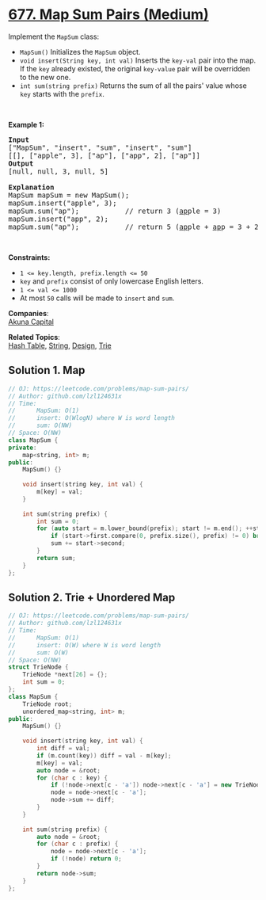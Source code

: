 # [677. Map Sum Pairs (Medium)](https://leetcode.com/problems/map-sum-pairs/)

<p>Implement the <code>MapSum</code> class:</p>

<ul>
	<li><code>MapSum()</code> Initializes the&nbsp;<code>MapSum</code> object.</li>
	<li><code>void insert(String key, int val)</code> Inserts the <code>key-val</code> pair into the map. If the <code>key</code> already existed, the original <code>key-value</code> pair will be overridden to the new one.</li>
	<li><code>int sum(string prefix)</code> Returns&nbsp;the sum of all the pairs' value whose <code>key</code> starts with the <code>prefix</code>.</li>
</ul>

<p>&nbsp;</p>
<p><strong>Example 1:</strong></p>

<pre><strong>Input</strong>
["MapSum", "insert", "sum", "insert", "sum"]
[[], ["apple", 3], ["ap"], ["app", 2], ["ap"]]
<strong>Output</strong>
[null, null, 3, null, 5]

<strong>Explanation</strong>
MapSum mapSum = new MapSum();
mapSum.insert("apple", 3);  
mapSum.sum("ap");           // return 3 (<u>ap</u>ple = 3)
mapSum.insert("app", 2);    
mapSum.sum("ap");           // return 5 (<u>ap</u>ple + <u>ap</u>p = 3 + 2 = 5)
</pre>

<p>&nbsp;</p>
<p><strong>Constraints:</strong></p>

<ul>
	<li><code>1 &lt;= key.length, prefix.length &lt;= 50</code></li>
	<li><code>key</code> and <code>prefix</code> consist of only lowercase English letters.</li>
	<li><code>1 &lt;= val &lt;= 1000</code></li>
	<li>At most <code>50</code> calls will be made to <code>insert</code> and <code>sum</code>.</li>
</ul>


**Companies**:  
[Akuna Capital](https://leetcode.com/company/akuna-capital)

**Related Topics**:  
[Hash Table](https://leetcode.com/tag/hash-table/), [String](https://leetcode.com/tag/string/), [Design](https://leetcode.com/tag/design/), [Trie](https://leetcode.com/tag/trie/)

## Solution 1. Map

```cpp
// OJ: https://leetcode.com/problems/map-sum-pairs/
// Author: github.com/lzl124631x
// Time:
//      MapSum: O(1)
//      insert: O(WlogN) where W is word length
//      sum: O(NW)
// Space: O(NW)
class MapSum {
private:
    map<string, int> m;
public:
    MapSum() {}
    
    void insert(string key, int val) {
        m[key] = val;
    }
    
    int sum(string prefix) {
        int sum = 0;
        for (auto start = m.lower_bound(prefix); start != m.end(); ++start) {
            if (start->first.compare(0, prefix.size(), prefix) != 0) break;
            sum += start->second;
        }
        return sum;
    }
};
```

## Solution 2. Trie + Unordered Map

```cpp
// OJ: https://leetcode.com/problems/map-sum-pairs/
// Author: github.com/lzl124631x
// Time:
//      MapSum: O(1)
//      insert: O(W) where W is word length
//      sum: O(W)
// Space: O(NW)
struct TrieNode {
    TrieNode *next[26] = {};
    int sum = 0;
};
class MapSum {
    TrieNode root;
    unordered_map<string, int> m;
public:
    MapSum() {}
    
    void insert(string key, int val) {
        int diff = val;
        if (m.count(key)) diff = val - m[key];
        m[key] = val;
        auto node = &root;
        for (char c : key) {
            if (!node->next[c - 'a']) node->next[c - 'a'] = new TrieNode();
            node = node->next[c - 'a'];
            node->sum += diff;
        }
    }
    
    int sum(string prefix) {
        auto node = &root;
        for (char c : prefix) {
            node = node->next[c - 'a'];
            if (!node) return 0;
        }
        return node->sum;
    }
};

```